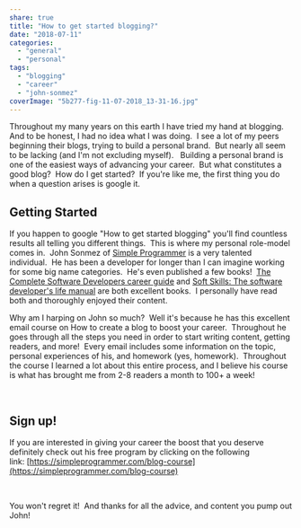 ```yaml
---
share: true
title: "How to get started blogging?"
date: "2018-07-11"
categories: 
  - "general"
  - "personal"
tags: 
  - "blogging"
  - "career"
  - "john-sonmez"
coverImage: "5b277-fig-11-07-2018_13-31-16.jpg"
---
```


Throughout my many years on this earth I have tried my hand at blogging. And to be honest, I had no idea what I was doing.  I see a lot of my peers beginning their blogs, trying to build a personal brand.  But nearly all seem to be lacking (and I'm not excluding myself).   Building a personal brand is one of the easiest ways of advancing your career.  But what constitutes a good blog?  How do I get started?  If you're like me, the first thing you do when a question arises is google it.

## Getting Started

If you happen to google "How to get started blogging" you'll find countless results all telling you different things.  This is where my personal role-model comes in.  John Sonmez of [Simple Programmer](https://simpleprogrammer.com/) is a very talented individual.  He has been a developer for longer than I can imagine working for some big name categories.  He's even published a few books!  [The Complete Software Developers career guide](https://amzn.to/2L1ez5P) and [Soft Skills: The software developer's life manual](https://amzn.to/2NJg3jS) are both excellent books.  I personally have read both and thoroughly enjoyed their content.

Why am I harping on John so much?  Well it's because he has this excellent email course on How to create a blog to boost your career.  Throughout he goes through all the steps you need in order to start writing content, getting readers, and more!  Every email includes some information on the topic, personal experiences of his, and homework (yes, homework).  Throughout the course I learned a lot about this entire process, and I believe his course is what has brought me from 2-8 readers a month to 100+ a week!

 

## Sign up!

If you are interested in giving your career the boost that you deserve definitely check out his free program by clicking on the following link: [https://simpleprogrammer.com/blog-course](https://simpleprogrammer.com/blog-course)

 

You won't regret it!  And thanks for all the advice, and content you pump out John!
